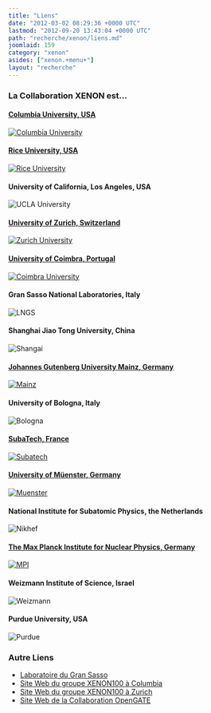 ```yaml
---
title: "Liens"
date: "2012-03-02 08:29:36 +0000 UTC"
lastmod: "2012-09-20 13:43:04 +0000 UTC"
path: "recherche/xenon/liens.md"
joomlaid: 159
category: "xenon"
asides: ["xenon.+menu+"]
layout: "recherche"
---
```

### La Collaboration XENON est...

#### [Columbia University, USA](Xenon_Columbia)

[![Columbia University](images/Recherche/Xenon/XENONCollaborationLogos/columbia_logo.png)](Xenon_Columbia)

#### [Rice University, USA](http://xenon.physics.rice.edu/)

[![Rice University](images/Recherche/Xenon/XENONCollaborationLogos/rice_logo.png)](http://xenon.physics.rice.edu/)

#### University of California, Los Angeles, USA

![UCLA University](images/Recherche/Xenon/XENONCollaborationLogos/ucla_logo.png)

#### [University of Zurich, Switzerland](http://www.physik.uzh.ch/groups/groupbaudis/xenon/)

[![Zurich University](images/Recherche/Xenon/XENONCollaborationLogos/zurich_logo.png)](http://www.physik.uzh.ch/groups/groupbaudis/xenon/)

#### [University of Coimbra, Portugal](http://xenon.fis.uc.pt)

[![Coimbra University](images/Recherche/Xenon/XENONCollaborationLogos/coimbra_logo.png)](http://xenon.fis.uc.pt)

#### Gran Sasso National Laboratories, Italy

![LNGS](images/Recherche/Xenon/XENONCollaborationLogos/lngs_logo.png)

#### Shanghai Jiao Tong University, China

![Shangai](images/Recherche/Xenon/XENONCollaborationLogos/shangai_logo.png)

#### [Johannes Gutenberg University Mainz, Germany](http://xenon.physik.uni-mainz.de/)

[![Mainz](images/Recherche/Xenon/XENONCollaborationLogos/mainz_logo.png)](http://xenon.physik.uni-mainz.de)

#### University of Bologna, Italy

![Bologna](images/Recherche/Xenon/XENONCollaborationLogos/bologna_logo.png)

#### [SubaTech, France](fr/recherche/xenon/presentation)

[![Subatech](images/Recherche/Xenon/XENONCollaborationLogos/subatech_logo.png)](fr/recherche/xenon/presentation)

#### [University of Müenster, Germany](http://www.uni-muenster.de/Physik.KP/AGWeinheimer/index.html)

[![Muenster](images/Recherche/Xenon/XENONCollaborationLogos/wwu_logo.gif)](http://www.uni-muenster.de/Physik.KP/AGWeinheimer/index.html)

#### National Institute for Subatomic Physics, the Netherlands

![Nikhef](images/Recherche/Xenon/XENONCollaborationLogos/nikhef_logo.png)

#### [The Max Planck Institute for Nuclear Physics, Germany](http://www.mpi-hd.mpg.de/lin)

[![MPI](images/Recherche/Xenon/XENONCollaborationLogos/MPIK-Logo_new.png)](http://www.mpi-hd.mpg.de/lin)

#### Weizmann Institute of Science, Israel

![Weizmann](images/Recherche/Xenon/XENONCollaborationLogos/weizmann_logo.png)

#### Purdue University, USA

![Purdue](images/Recherche/Xenon/XENONCollaborationLogos/purduelogo.png)

### Autre Liens

*   [Laboratoire du Gran Sasso](http://www.lngs.infn.it/home.htm)
*   [Site Web du groupe XENON100 à Columbia](http://xenon.astro.columbia.edu/)
*   [Site Web du groupe XENON100 à Zurich](http://www.physik.uzh.ch/groups/groupbaudis/xenon/)
*   [Site Web de la Collaboration OpenGATE](http://www.opengatecollaboration.org/)
